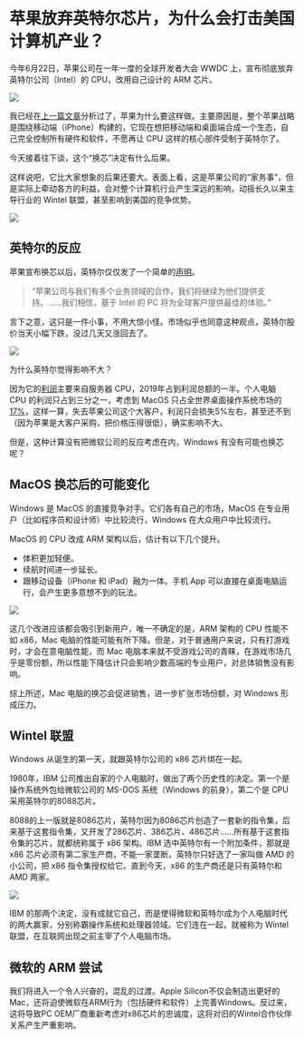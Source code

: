 # 苹果放弃英特尔芯片，为什么会打击美国计算机产业？

今年6月22日，苹果公司在一年一度的全球开发者大会 WWDC 上，宣布彻底放弃英特尔公司（Intel）的 CPU，改用自己设计的 ARM 芯片。

![](https://www.wangbase.com/blogimg/asset/202007/bg2020071804.jpg)

我已经在[上一篇文章](http://www.ruanyifeng.com/blog/2020/06/cpu-architecture.html)分析过了，苹果为什么要这样做。主要原因是，整个苹果战略是围绕移动端（iPhone）构建的，它现在想把移动端和桌面端合成一个生态，自己完全控制所有硬件和软件，不愿再让 CPU 这样的核心部件受制于英特尔了。

今天接着往下谈，这个“换芯”决定有什么后果。

这样说吧，它比大家想象的后果还要大。表面上看，这是苹果公司的“家务事”，但是实际上牵动各方的利益，会对整个计算机行业产生深远的影响，动摇长久以来主导行业的 Wintel 联盟，甚至影响到美国的竞争优势。

![](https://www.wangbase.com/blogimg/asset/202007/bg2020071805.jpg)

## 英特尔的反应

苹果宣布换芯以后，英特尔仅仅发了一个简单的[声明](https://www.imore.com/intel-confirms-support-apple-through-its-transition-apple-silicon)。

> “苹果公司与我们有多个业务领域的合作，我们将继续为他们提供支持。……我们相信，基于 Intel 的 PC 将为全球客户提供最佳的体验。”

言下之意，这只是一件小事，不用大惊小怪。市场似乎也同意这种观点，英特尔股价当天小幅下跌，没过几天又涨回去了。

![](https://www.wangbase.com/blogimg/asset/202007/bg2020071806.jpg)

为什么英特尔觉得影响不大？

因为它的[利润](https://finance.sina.com.cn/stock/stockzmt/2020-01-29/doc-iihnzhha5247723.shtml)主要来自服务器 CPU，2019年占到利润总额的一半。个人电脑 CPU 的利润只占到三分之一，考虑到 MacOS 只占全世界桌面操作系统市场的[17%](https://gs.statcounter.com/os-market-share/desktop/worldwide)，这样一算，失去苹果公司这个大客户，利润只会损失5%左右，甚至还不到（因为苹果是大客户采购，把价格压得很低），确实影响不大。

但是，这种计算没有把微软公司的反应考虑在内，Windows 有没有可能也换芯呢？

## MacOS 换芯后的可能变化

Windows 是 MacOS 的直接竞争对手。它们各有自己的市场，MacOS 在专业用户（比如程序员和设计师）中比较流行，Windows 在大众用户中比较流行。

MacOS 的 CPU 改成 ARM 架构以后，估计有以下几个提升。

- 体积更加轻便。
- 续航时间进一步延长。
- 跟移动设备（iPhone 和 iPad）融为一体。手机 App 可以直接在桌面电脑运行，会产生更多意想不到的玩法。

![](https://www.wangbase.com/blogimg/asset/202007/bg2020071807.jpg)

这几个改进应该都会吸引到新用户，唯一不确定的是，ARM 架构的 CPU 性能不如 x86，Mac 电脑的性能可能有所下降。但是，对于普通用户来说，只有打游戏时，才会在意电脑性能，而 Mac 电脑本来就不受游戏公司的青睐，在游戏市场几乎是零份额，所以性能下降估计只会影响少数高端的专业用户，对总体销售没有影响。

综上所述，Mac 电脑的换芯会促进销售，进一步扩张市场份额，对 Windows 形成压力。

## Wintel 联盟

Windows 从诞生的第一天，就跟英特尔公司的 x86 芯片绑在一起。

1980年，IBM 公司推出自家的个人电脑时，做出了两个历史性的决定。第一个是操作系统外包给微软公司的 MS-DOS 系统（Windows 的前身），第二个是 CPU 采用英特尔的8088芯片。

8088的上一版就是8086芯片，英特尔因为8086芯片创造了一套新的指令集，后来基于这套指令集，又开发了286芯片、386芯片、486芯片……所有基于这套指令集的芯片，就都统称属于 x86 架构。IBM 选中英特尔有一个附加条件，那就是 x86 芯片必须有第二家生产商，不能一家垄断。英特尔只好选了一家叫做 AMD 的小公司，把 x86 指令集授权给它。直到今天，x86 的生产商还是只有英特尔和 AMD 两家。

![](https://www.wangbase.com/blogimg/asset/202007/bg2020071808.jpg)

IBM 的那两个决定，没有成就它自己，而是使得微软和英特尔成为个人电脑时代的两大赢家，分别称霸操作系统和处理器领域。它们连在一起，就被称为 Wintel 联盟，在互联网出现之前主宰了个人电脑市场。

## 微软的 ARM 尝试

我们将进入一个令人兴奋的，混乱的过渡。Apple Silicon不仅会制造出更好的Mac，还将迫使微软在ARM行为（包括硬件和软件）上完善Windows。反过来，这将导致PC OEM厂商重新考虑对x86芯片的忠诚度，这将对旧的Wintel合作伙伴关系产生严重影响。
